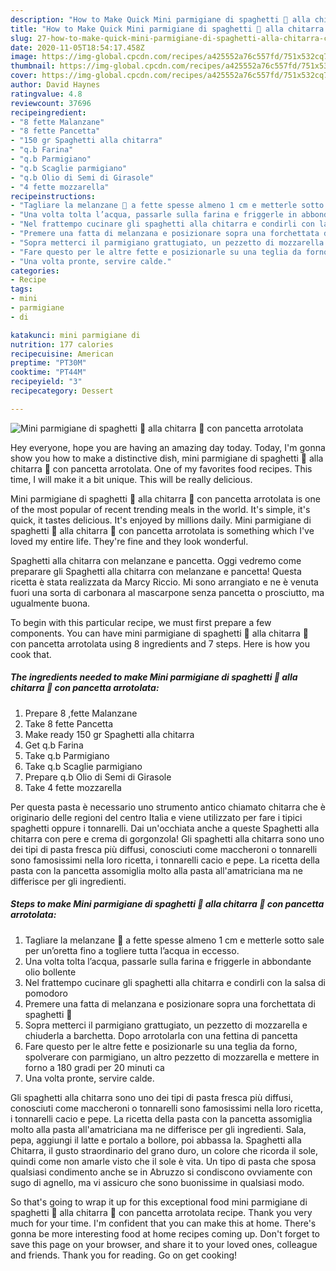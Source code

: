 ```yaml
---
description: "How to Make Quick Mini parmigiane di spaghetti 🍝 alla chitarra 🎸 con pancetta arrotolata"
title: "How to Make Quick Mini parmigiane di spaghetti 🍝 alla chitarra 🎸 con pancetta arrotolata"
slug: 27-how-to-make-quick-mini-parmigiane-di-spaghetti-alla-chitarra-con-pancetta-arrotolata
date: 2020-11-05T18:54:17.458Z
image: https://img-global.cpcdn.com/recipes/a425552a76c557fd/751x532cq70/mini-parmigiane-di-spaghetti-🍝-alla-chitarra-🎸-con-pancetta-arrotolata-recipe-main-photo.jpg
thumbnail: https://img-global.cpcdn.com/recipes/a425552a76c557fd/751x532cq70/mini-parmigiane-di-spaghetti-🍝-alla-chitarra-🎸-con-pancetta-arrotolata-recipe-main-photo.jpg
cover: https://img-global.cpcdn.com/recipes/a425552a76c557fd/751x532cq70/mini-parmigiane-di-spaghetti-🍝-alla-chitarra-🎸-con-pancetta-arrotolata-recipe-main-photo.jpg
author: David Haynes
ratingvalue: 4.8
reviewcount: 37696
recipeingredient:
- "8 fette Malanzane"
- "8 fette Pancetta"
- "150 gr Spaghetti alla chitarra"
- "q.b Farina"
- "q.b Parmigiano"
- "q.b Scaglie parmigiano"
- "q.b Olio di Semi di Girasole"
- "4 fette mozzarella"
recipeinstructions:
- "Tagliare la melanzane 🍆 a fette spesse almeno 1 cm e metterle sotto sale per un’oretta fino a togliere tutta l’acqua in eccesso."
- "Una volta tolta l’acqua, passarle sulla farina e friggerle in abbondante olio bollente"
- "Nel frattempo cucinare gli spaghetti alla chitarra e condirli con la salsa di pomodoro"
- "Premere una fatta di melanzana e posizionare sopra una forchettata di spaghetti 🍝"
- "Sopra metterci il parmigiano grattugiato, un pezzetto di mozzarella e chiuderla a barchetta. Dopo arrotolarla con una fettina di pancetta"
- "Fare questo per le altre fette e posizionarle su una teglia da forno, spolverare con parmigiano, un altro pezzetto di mozzarella e mettere in forno a 180 gradi per 20 minuti ca"
- "Una volta pronte, servire calde."
categories:
- Recipe
tags:
- mini
- parmigiane
- di

katakunci: mini parmigiane di 
nutrition: 177 calories
recipecuisine: American
preptime: "PT30M"
cooktime: "PT44M"
recipeyield: "3"
recipecategory: Dessert

---
```



![Mini parmigiane di spaghetti 🍝 alla chitarra 🎸 con pancetta arrotolata](https://img-global.cpcdn.com/recipes/a425552a76c557fd/751x532cq70/mini-parmigiane-di-spaghetti-🍝-alla-chitarra-🎸-con-pancetta-arrotolata-recipe-main-photo.jpg)

Hey everyone, hope you are having an amazing day today. Today, I'm gonna show you how to make a distinctive dish, mini parmigiane di spaghetti 🍝 alla chitarra 🎸 con pancetta arrotolata. One of my favorites food recipes. This time, I will make it a bit unique. This will be really delicious.

Mini parmigiane di spaghetti 🍝 alla chitarra 🎸 con pancetta arrotolata is one of the most popular of recent trending meals in the world. It's simple, it's quick, it tastes delicious. It's enjoyed by millions daily. Mini parmigiane di spaghetti 🍝 alla chitarra 🎸 con pancetta arrotolata is something which I've loved my entire life. They're fine and they look wonderful.

Spaghetti alla chitarra con melanzane e pancetta. Oggi vedremo come preparare gli Spaghetti alla chitarra con melanzane e pancetta! Questa ricetta è stata realizzata da Marcy Riccio. Mi sono arrangiato e ne è venuta fuori una sorta di carbonara al mascarpone senza pancetta o prosciutto, ma ugualmente buona.


To begin with this particular recipe, we must first prepare a few components. You can have mini parmigiane di spaghetti 🍝 alla chitarra 🎸 con pancetta arrotolata using 8 ingredients and 7 steps. Here is how you cook that.

<!--inarticleads1-->

##### The ingredients needed to make Mini parmigiane di spaghetti 🍝 alla chitarra 🎸 con pancetta arrotolata:

1. Prepare 8 ,fette Malanzane
1. Take 8 fette Pancetta
1. Make ready 150 gr Spaghetti alla chitarra
1. Get q.b Farina
1. Take q.b Parmigiano
1. Take q.b Scaglie parmigiano
1. Prepare q.b Olio di Semi di Girasole
1. Take 4 fette mozzarella


Per questa pasta è necessario uno strumento antico chiamato chitarra che è originario delle regioni del centro Italia e viene utilizzato per fare i tipici spaghetti oppure i tonnarelli. Dai un&#39;occhiata anche a queste Spaghetti alla chitarra con pere e crema di gorgonzola! Gli spaghetti alla chitarra sono uno dei tipi di pasta fresca più diffusi, conosciuti come maccheroni o tonnarelli sono famosissimi nella loro ricetta, i tonnarelli cacio e pepe. La ricetta della pasta con la pancetta assomiglia molto alla pasta all&#39;amatriciana ma ne differisce per gli ingredienti. 

<!--inarticleads2-->

##### Steps to make Mini parmigiane di spaghetti 🍝 alla chitarra 🎸 con pancetta arrotolata:

1. Tagliare la melanzane 🍆 a fette spesse almeno 1 cm e metterle sotto sale per un’oretta fino a togliere tutta l’acqua in eccesso.
1. Una volta tolta l’acqua, passarle sulla farina e friggerle in abbondante olio bollente
1. Nel frattempo cucinare gli spaghetti alla chitarra e condirli con la salsa di pomodoro
1. Premere una fatta di melanzana e posizionare sopra una forchettata di spaghetti 🍝
1. Sopra metterci il parmigiano grattugiato, un pezzetto di mozzarella e chiuderla a barchetta. Dopo arrotolarla con una fettina di pancetta
1. Fare questo per le altre fette e posizionarle su una teglia da forno, spolverare con parmigiano, un altro pezzetto di mozzarella e mettere in forno a 180 gradi per 20 minuti ca
1. Una volta pronte, servire calde.


Gli spaghetti alla chitarra sono uno dei tipi di pasta fresca più diffusi, conosciuti come maccheroni o tonnarelli sono famosissimi nella loro ricetta, i tonnarelli cacio e pepe. La ricetta della pasta con la pancetta assomiglia molto alla pasta all&#39;amatriciana ma ne differisce per gli ingredienti. Sala, pepa, aggiungi il latte e portalo a bollore, poi abbassa la. Spaghetti alla Chitarra, il gusto straordinario del grano duro, un colore che ricorda il sole, quindi come non amarle visto che il sole è vita. Un tipo di pasta che sposa qualsiasi condimento anche se in Abruzzo si condiscono ovviamente con sugo di agnello, ma vi assicuro che sono buonissime in qualsiasi modo. 

So that's going to wrap it up for this exceptional food mini parmigiane di spaghetti 🍝 alla chitarra 🎸 con pancetta arrotolata recipe. Thank you very much for your time. I'm confident that you can make this at home. There's gonna be more interesting food at home recipes coming up. Don't forget to save this page on your browser, and share it to your loved ones, colleague and friends. Thank you for reading. Go on get cooking!
